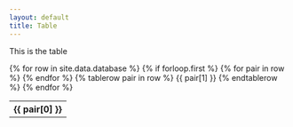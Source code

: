 ```yaml
---
layout: default
title: Table
---
```


This is the table

<table>
{% for row in site.data.database %}
	<!--Table header-->
	{% if forloop.first %}
	<tr>
		{% for pair in row %}
		<th>{{ pair[0] }}</th>
		{% endfor %}
	</tr>
	<!--Table rows-->
	{% tablerow pair in row %}
		{{ pair[1] }}
	{% endtablerow %}
{% endfor %}
</table>